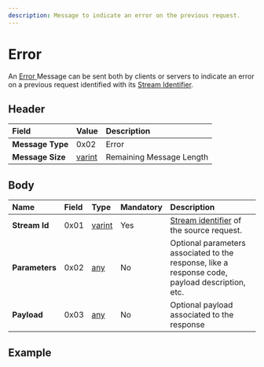 ```yaml
---
description: Message to indicate an error on the previous request.
---
```


# Error

An [Error ](error.md)Message can be sent both by clients or servers to indicate an error on a previous request identified with its [Stream Identifier](../definitions.md#stream-identifier).

## Header

| Field | Value | Description |
| :--- | :--- | :--- |
| **Message Type** | 0x02 | Error |
| **Message Size** | [varint](../definitions.md#varint) | Remaining Message Length |

## Body

| Name | Field | Type | Mandatory | Description |
| :--- | :--- | :--- | :--- | :--- |
| **Stream Id** | 0x01 | [varint](../definitions.md#varint) | Yes | [Stream identifier](../definitions.md#stream-identifier) of the source request. |
| **Parameters** | 0x02 | [any](../definitions.md#any) | No | Optional parameters associated to the response, like a response code, payload description, etc. |
| **Payload** | 0x03 | [any](../definitions.md#any) | No | Optional payload associated to the response |

## Example

